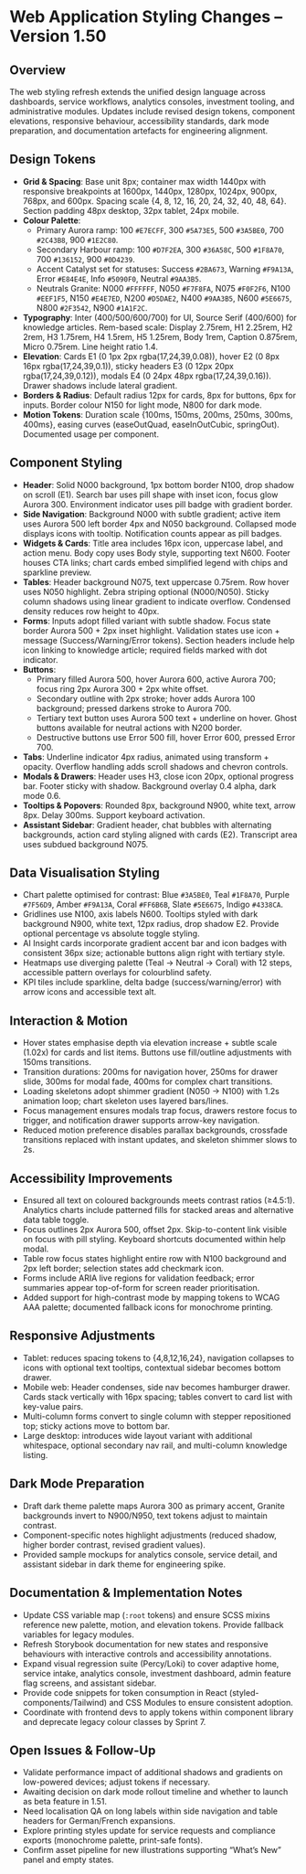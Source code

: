 # Web Application Styling Changes – Version 1.50

## Overview
The web styling refresh extends the unified design language across dashboards, service workflows, analytics consoles, investment tooling, and administrative modules. Updates include revised design tokens, component elevations, responsive behaviour, accessibility standards, dark mode preparation, and documentation artefacts for engineering alignment.

## Design Tokens
- **Grid & Spacing**: Base unit 8px; container max width 1440px with responsive breakpoints at 1600px, 1440px, 1280px, 1024px, 900px, 768px, and 600px. Spacing scale {4, 8, 12, 16, 20, 24, 32, 40, 48, 64}. Section padding 48px desktop, 32px tablet, 24px mobile.
- **Colour Palette**:
  - Primary Aurora ramp: 100 `#E7ECFF`, 300 `#5A73E5`, 500 `#3A5BE0`, 700 `#2C43B8`, 900 `#1E2C80`.
  - Secondary Harbour ramp: 100 `#D7F2EA`, 300 `#36A58C`, 500 `#1F8A70`, 700 `#136152`, 900 `#0D4239`.
  - Accent Catalyst set for statuses: Success `#2BA673`, Warning `#F9A13A`, Error `#E84E4E`, Info `#5090F0`, Neutral `#9AA3B5`.
  - Neutrals Granite: N000 `#FFFFFF`, N050 `#F7F8FA`, N075 `#F0F2F6`, N100 `#EEF1F5`, N150 `#E4E7ED`, N200 `#D5DAE2`, N400 `#9AA3B5`, N600 `#5E6675`, N800 `#2F3542`, N900 `#1A1F2C`.
- **Typography**: Inter (400/500/600/700) for UI, Source Serif (400/600) for knowledge articles. Rem-based scale: Display 2.75rem, H1 2.25rem, H2 2rem, H3 1.75rem, H4 1.5rem, H5 1.25rem, Body 1rem, Caption 0.875rem, Micro 0.75rem. Line height ratio 1.4.
- **Elevation**: Cards E1 (0 1px 2px rgba(17,24,39,0.08)), hover E2 (0 8px 16px rgba(17,24,39,0.1)), sticky headers E3 (0 12px 20px rgba(17,24,39,0.12)), modals E4 (0 24px 48px rgba(17,24,39,0.16)). Drawer shadows include lateral gradient.
- **Borders & Radius**: Default radius 12px for cards, 8px for buttons, 6px for inputs. Border colour N150 for light mode, N800 for dark mode.
- **Motion Tokens**: Duration scale {100ms, 150ms, 200ms, 250ms, 300ms, 400ms}, easing curves (easeOutQuad, easeInOutCubic, springOut). Documented usage per component.

## Component Styling
- **Header**: Solid N000 background, 1px bottom border N100, drop shadow on scroll (E1). Search bar uses pill shape with inset icon, focus glow Aurora 300. Environment indicator uses pill badge with gradient border.
- **Side Navigation**: Background N000 with subtle gradient; active item uses Aurora 500 left border 4px and N050 background. Collapsed mode displays icons with tooltip. Notification counts appear as pill badges.
- **Widgets & Cards**: Title area includes 16px icon, uppercase label, and action menu. Body copy uses Body style, supporting text N600. Footer houses CTA links; chart cards embed simplified legend with chips and sparkline preview.
- **Tables**: Header background N075, text uppercase 0.75rem. Row hover uses N050 highlight. Zebra striping optional (N000/N050). Sticky column shadows using linear gradient to indicate overflow. Condensed density reduces row height to 40px.
- **Forms**: Inputs adopt filled variant with subtle shadow. Focus state border Aurora 500 + 2px inset highlight. Validation states use icon + message (Success/Warning/Error tokens). Section headers include help icon linking to knowledge article; required fields marked with dot indicator.
- **Buttons**:
  - Primary filled Aurora 500, hover Aurora 600, active Aurora 700; focus ring 2px Aurora 300 + 2px white offset.
  - Secondary outline with 2px stroke; hover adds Aurora 100 background; pressed darkens stroke to Aurora 700.
  - Tertiary text button uses Aurora 500 text + underline on hover. Ghost buttons available for neutral actions with N200 border.
  - Destructive buttons use Error 500 fill, hover Error 600, pressed Error 700.
- **Tabs**: Underline indicator 4px radius, animated using transform + opacity. Overflow handling adds scroll shadows and chevron controls.
- **Modals & Drawers**: Header uses H3, close icon 20px, optional progress bar. Footer sticky with shadow. Background overlay 0.4 alpha, dark mode 0.6.
- **Tooltips & Popovers**: Rounded 8px, background N900, white text, arrow 8px. Delay 300ms. Support keyboard activation.
- **Assistant Sidebar**: Gradient header, chat bubbles with alternating backgrounds, action card styling aligned with cards (E2). Transcript area uses subdued background N075.

## Data Visualisation Styling
- Chart palette optimised for contrast: Blue `#3A5BE0`, Teal `#1F8A70`, Purple `#7F56D9`, Amber `#F9A13A`, Coral `#FF6B6B`, Slate `#5E6675`, Indigo `#4338CA`.
- Gridlines use N100, axis labels N600. Tooltips styled with dark background N900, white text, 12px radius, drop shadow E2. Provide optional percentage vs absolute toggle styling.
- AI Insight cards incorporate gradient accent bar and icon badges with consistent 36px size; actionable buttons align right with tertiary style.
- Heatmaps use diverging palette (Teal → Neutral → Coral) with 12 steps, accessible pattern overlays for colourblind safety.
- KPI tiles include sparkline, delta badge (success/warning/error) with arrow icons and accessible text alt.

## Interaction & Motion
- Hover states emphasise depth via elevation increase + subtle scale (1.02x) for cards and list items. Buttons use fill/outline adjustments with 150ms transitions.
- Transition durations: 200ms for navigation hover, 250ms for drawer slide, 300ms for modal fade, 400ms for complex chart transitions.
- Loading skeletons adopt shimmer gradient (N050 → N100) with 1.2s animation loop; chart skeleton uses layered bars/lines.
- Focus management ensures modals trap focus, drawers restore focus to trigger, and notification drawer supports arrow-key navigation.
- Reduced motion preference disables parallax backgrounds, crossfade transitions replaced with instant updates, and skeleton shimmer slows to 2s.

## Accessibility Improvements
- Ensured all text on coloured backgrounds meets contrast ratios (≥4.5:1). Analytics charts include patterned fills for stacked areas and alternative data table toggle.
- Focus outlines 2px Aurora 500, offset 2px. Skip-to-content link visible on focus with pill styling. Keyboard shortcuts documented within help modal.
- Table row focus states highlight entire row with N100 background and 2px left border; selection states add checkmark icon.
- Forms include ARIA live regions for validation feedback; error summaries appear top-of-form for screen reader prioritisation.
- Added support for high-contrast mode by mapping tokens to WCAG AAA palette; documented fallback icons for monochrome printing.

## Responsive Adjustments
- Tablet: reduces spacing tokens to {4,8,12,16,24}, navigation collapses to icons with optional text tooltips, contextual sidebar becomes bottom drawer.
- Mobile web: Header condenses, side nav becomes hamburger drawer. Cards stack vertically with 16px spacing; tables convert to card list with key-value pairs.
- Multi-column forms convert to single column with stepper repositioned top; sticky actions move to bottom bar.
- Large desktop: introduces wide layout variant with additional whitespace, optional secondary nav rail, and multi-column knowledge listing.

## Dark Mode Preparation
- Draft dark theme palette maps Aurora 300 as primary accent, Granite backgrounds invert to N900/N950, text tokens adjust to maintain contrast.
- Component-specific notes highlight adjustments (reduced shadow, higher border contrast, revised gradient values).
- Provided sample mockups for analytics console, service detail, and assistant sidebar in dark theme for engineering spike.

## Documentation & Implementation Notes
- Update CSS variable map (`:root` tokens) and ensure SCSS mixins reference new palette, motion, and elevation tokens. Provide fallback variables for legacy modules.
- Refresh Storybook documentation for new states and responsive behaviours with interactive controls and accessibility annotations.
- Expand visual regression suite (Percy/Loki) to cover adaptive home, service intake, analytics console, investment dashboard, admin feature flag screens, and assistant sidebar.
- Provide code snippets for token consumption in React (styled-components/Tailwind) and CSS Modules to ensure consistent adoption.
- Coordinate with frontend devs to apply tokens within component library and deprecate legacy colour classes by Sprint 7.

## Open Issues & Follow-Up
- Validate performance impact of additional shadows and gradients on low-powered devices; adjust tokens if necessary.
- Awaiting decision on dark mode rollout timeline and whether to launch as beta feature in 1.51.
- Need localisation QA on long labels within side navigation and table headers for German/French expansions.
- Explore printing styles update for service requests and compliance exports (monochrome palette, print-safe fonts).
- Confirm asset pipeline for new illustrations supporting “What’s New” panel and empty states.
